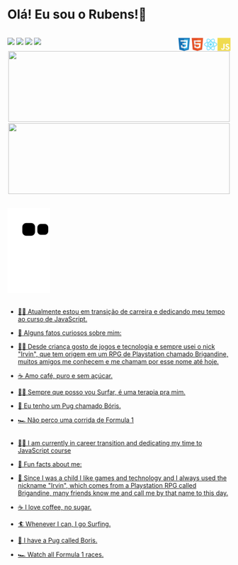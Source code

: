 <h1 align="left"> Olá! Eu sou o Rubens!👋</h1>
<div style="display: inline_block"><br>
  <img align="right" alt="Rubens-Js" height="30" width="30" src="https://raw.githubusercontent.com/devicons/devicon/master/icons/javascript/javascript-plain.svg">
  <img align="right" alt="Rubens-React" height="30" width="30" src="https://raw.githubusercontent.com/devicons/devicon/master/icons/react/react-original.svg">
  <img align="right" alt="Rubens-HTML" height="30" width="30" src="https://raw.githubusercontent.com/devicons/devicon/master/icons/html5/html5-original.svg">
  <img align="right" alt="Rubens-CSS" height="30" width="30" src="https://raw.githubusercontent.com/devicons/devicon/master/icons/css3/css3-original.svg">
    <a href="https://instagram.com/irvin_ctba" target="_blank"><img src="https://img.shields.io/badge/-Instagram-%23E4405F?style=for-the-badge&logo=instagram&logoColor=white" target="_blank"></a>
 	<a href="https://www.twitch.tv/irvin_ctba" target="_blank"><img src="https://img.shields.io/badge/Twitch-9146FF?style=for-the-badge&logo=twitch&logoColor=white" target="_blank"></a>
 <a href="https://discord.gg/3p8HVJxV" target="_blank"><img src="https://img.shields.io/badge/Discord-7289DA?style=for-the-badge&logo=discord&logoColor=white" target="_blank"></a> 
  <a href="https://www.linkedin.com/in/rubens-almeida-9b4479157/" target="_blank"><img src="https://img.shields.io/badge/-LinkedIn-%230077B5?style=for-the-badge&logo=linkedin&logoColor=white" target="_blank"></a> 
</div>  
<div align="center">
  <a href="https://github.com/irvinctba">
  <img height="160em" width="500" src="https://github-readme-stats.vercel.app/api?username=irvinctba&show_icons=true&theme=dark&include_all_commits=true&count_private=true"/>
  <img height="160em" width="500" src="https://github-readme-stats.vercel.app/api/top-langs/?username=irvinctba&layout=compact&langs_count=7&theme=dark"/>
</div>

  ##
  ![Snake animation](https://github.com/irvinctba/irvinctba/blob/output/github-contribution-grid-snake.svg)
 <div>
  
##
- 👨‍💻 Atualmente estou em transição de carreira e dedicando meu tempo ao curso de JavaScript.</h4>
- 💭 Alguns fatos curiosos sobre mim:
- 🧙‍♂️ Desde criança gosto de jogos e tecnologia e sempre usei o nick "Irvin", que tem origem em um RPG de Playstation chamado Brigandine, muitos amigos me conhecem e me chamam por esse nome até hoje.
- ☕ Amo café, puro e sem açúcar.
- 🏄‍♂️ Sempre que posso vou Surfar, é uma terapia pra mim.
- 🐶 Eu tenho um Pug chamado Bóris.
- 🏎 Não perco uma corrida de Formula 1</p>
  ##
    
- 👨‍💻 I am currently in career transition and dedicating my time to JavaScript course
- 💭 Fun facts about me:
- 🧙‍ Since I was a child I like games and technology and I always used the nickname "Irvin", which comes from a Playstation RPG called Brigandine, many friends know me and call me by that name to this day. 
- ☕ I love coffee, no sugar.
- 🏄‍ Whenever I can, I go Surfing.
- 🐶 I have a Pug called Boris.
- 🏎 Watch all Formula 1 races.
  
